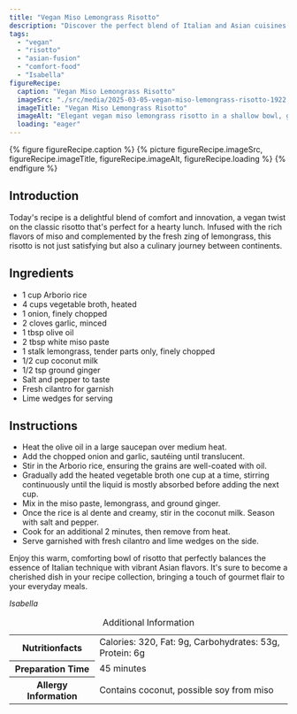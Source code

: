 ```yaml
---
title: "Vegan Miso Lemongrass Risotto"
description: "Discover the perfect blend of Italian and Asian cuisines with this Vegan Miso Lemongrass Risotto. Ideal for a comforting and hearty lunch!"
tags:
  - "vegan"
  - "risotto"
  - "asian-fusion"
  - "comfort-food"
  - "Isabella"
figureRecipe: 
  caption: "Vegan Miso Lemongrass Risotto"
  imageSrc: "./src/media/2025-03-05-vegan-miso-lemongrass-risotto-1922.png"
  imageTitle: "Vegan Miso Lemongrass Risotto"
  imageAlt: "Elegant vegan miso lemongrass risotto in a shallow bowl, garnished with cilantro, on a light wooden table with lime wedges beside, under soft natural light."
  loading: "eager"
---
```


{% figure figureRecipe.caption %}
{% picture figureRecipe.imageSrc, figureRecipe.imageTitle, figureRecipe.imageAlt, figureRecipe.loading %}
{% endfigure %}

## Introduction

Today's recipe is a delightful blend of comfort and innovation, a vegan twist on the classic risotto that's perfect for a hearty lunch. Infused with the rich flavors of miso and complemented by the fresh zing of lemongrass, this risotto is not just satisfying but also a culinary journey between continents.

## Ingredients

- 1 cup Arborio rice
- 4 cups vegetable broth, heated
- 1 onion, finely chopped
- 2 cloves garlic, minced
- 1 tbsp olive oil
- 2 tbsp white miso paste
- 1 stalk lemongrass, tender parts only, finely chopped
- 1/2 cup coconut milk
- 1/2 tsp ground ginger
- Salt and pepper to taste
- Fresh cilantro for garnish
- Lime wedges for serving

## Instructions

- Heat the olive oil in a large saucepan over medium heat.
- Add the chopped onion and garlic, sautéing until translucent.
- Stir in the Arborio rice, ensuring the grains are well-coated with oil.
- Gradually add the heated vegetable broth one cup at a time, stirring continuously until the liquid is mostly absorbed before adding the next cup.
- Mix in the miso paste, lemongrass, and ground ginger.
- Once the rice is al dente and creamy, stir in the coconut milk. Season with salt and pepper.
- Cook for an additional 2 minutes, then remove from heat.
- Serve garnished with fresh cilantro and lime wedges on the side.

Enjoy this warm, comforting bowl of risotto that perfectly balances the essence of Italian technique with vibrant Asian flavors. It's sure to become a cherished dish in your recipe collection, bringing a touch of gourmet flair to your everyday meals.

*Isabella*

<table><caption class='sr-only'>Additional Information</caption><tr><th>Nutritionfacts</th><td>Calories: 320, Fat: 9g, Carbohydrates: 53g, Protein: 6g&nbsp;</td></tr><tr><th>Preparation Time</th><td>45 minutes&nbsp;</td></tr><tr><th>Allergy Information</th><td>Contains coconut, possible soy from miso&nbsp;</td></tr></table>

